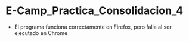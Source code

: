 # E-Camp_Practica_Consolidacion_4

- El programa funciona correctamente en Firefox, pero falla al ser ejecutado en Chrome
